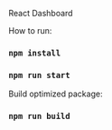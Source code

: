 React Dashboard

How to run: 

### `npm install`
### `npm run start`

Build optimized package:
### `npm run build`